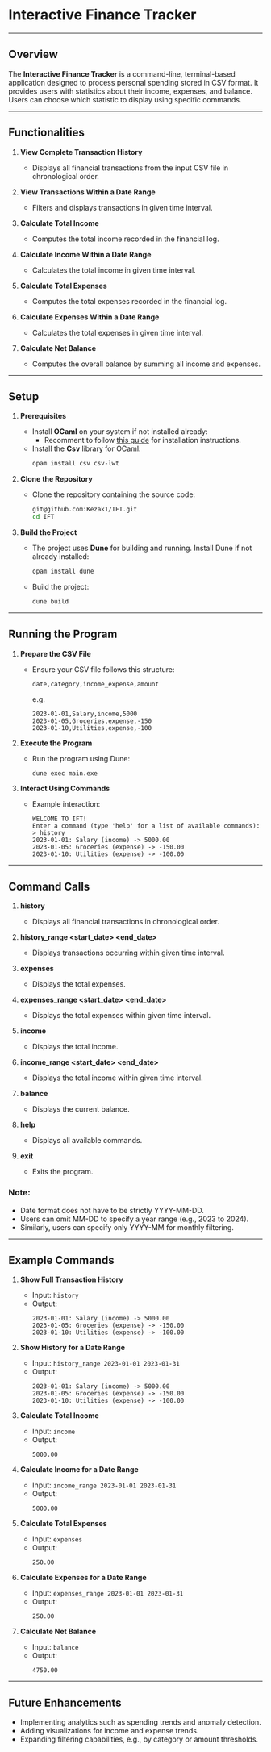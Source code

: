 # Interactive Finance Tracker

---

## **Overview**

The **Interactive Finance Tracker** is a command-line, terminal-based application designed to process personal spending stored in CSV format. It provides users with statistics about their income, expenses, and balance. Users can choose which statistic to display using specific commands.

---

## **Functionalities**

1. **View Complete Transaction History**
   - Displays all financial transactions from the input CSV file in chronological order.

2. **View Transactions Within a Date Range**
   - Filters and displays transactions in given time interval.

3. **Calculate Total Income**
   - Computes the total income recorded in the financial log.

4. **Calculate Income Within a Date Range**
   - Calculates the total income in given time interval.

5. **Calculate Total Expenses**
   - Computes the total expenses recorded in the financial log.

6. **Calculate Expenses Within a Date Range**
   - Calculates the total expenses in given time interval.

7. **Calculate Net Balance**
   - Computes the overall balance by summing all income and expenses.

---

## **Setup**

1. **Prerequisites**
   - Install **OCaml** on your system if not installed already:
     - Recomment to follow [this guide](https://cs3110.github.io/textbook/chapters/preface/install.html) for installation instructions.
   - Install the **Csv** library for OCaml:
     ```bash
     opam install csv csv-lwt
     ```

2. **Clone the Repository**
   - Clone the repository containing the source code:
     ```bash
     git@github.com:Kezak1/IFT.git
     cd IFT
     ```

3. **Build the Project**
   - The project uses **Dune** for building and running. Install Dune if not already installed:
     ```bash
     opam install dune
     ```
   - Build the project:
     ```bash
     dune build
     ```

---

## **Running the Program**

1. **Prepare the CSV File**
   - Ensure your CSV file follows this structure:
     ```csv
     date,category,income_expense,amount
     ```
     e.g.
     ```csv
     2023-01-01,Salary,income,5000
     2023-01-05,Groceries,expense,-150
     2023-01-10,Utilities,expense,-100
     ```

2. **Execute the Program**
   - Run the program using Dune:
     ```bash
     dune exec main.exe
     ```

3. **Interact Using Commands**
   - Example interaction:
     ```
     WELCOME TO IFT!
     Enter a command (type 'help' for a list of available commands):
     > history
     2023-01-01: Salary (income) -> 5000.00
     2023-01-05: Groceries (expense) -> -150.00
     2023-01-10: Utilities (expense) -> -100.00
     ```

---

## **Command Calls**

1. **history**
   - Displays all financial transactions in chronological order.

2. **history_range <start_date> <end_date>**
   - Displays transactions occurring within given time interval.

3. **expenses**
   - Displays the total expenses.

4. **expenses_range <start_date> <end_date>**
   - Displays the total expenses within given time interval.

5. **income**
   - Displays the total income.

6. **income_range <start_date> <end_date>**
   - Displays the total income within given time interval.

7. **balance**
   - Displays the current balance.
     
8. **help**
   - Displays all available commands.
  
9. **exit**
   - Exits the program.

### Note:
- Date format does not have to be strictly YYYY-MM-DD.
- Users can omit MM-DD to specify a year range (e.g., 2023 to 2024).
- Similarly, users can specify only YYYY-MM for monthly filtering.

---

## **Example Commands**

1. **Show Full Transaction History**
   - Input: `history`
   - Output:
     ```
     2023-01-01: Salary (income) -> 5000.00
     2023-01-05: Groceries (expense) -> -150.00
     2023-01-10: Utilities (expense) -> -100.00
     ```

2. **Show History for a Date Range**
   - Input: `history_range 2023-01-01 2023-01-31`
   - Output:
     ```
     2023-01-01: Salary (income) -> 5000.00
     2023-01-05: Groceries (expense) -> -150.00
     2023-01-10: Utilities (expense) -> -100.00
     ```

3. **Calculate Total Income**
   - Input: `income`
   - Output:
     ```
     5000.00
     ```

4. **Calculate Income for a Date Range**
   - Input: `income_range 2023-01-01 2023-01-31`
   - Output:
     ```
     5000.00
     ```

5. **Calculate Total Expenses**
   - Input: `expenses`
   - Output:
     ```
     250.00
     ```

6. **Calculate Expenses for a Date Range**
   - Input: `expenses_range 2023-01-01 2023-01-31`
   - Output:
     ```
     250.00
     ```

7. **Calculate Net Balance**
   - Input: `balance`
   - Output:
     ```
     4750.00
     ```

---

## **Future Enhancements**

- Implementing analytics such as spending trends and anomaly detection.
- Adding visualizations for income and expense trends.
- Expanding filtering capabilities, e.g., by category or amount thresholds.

